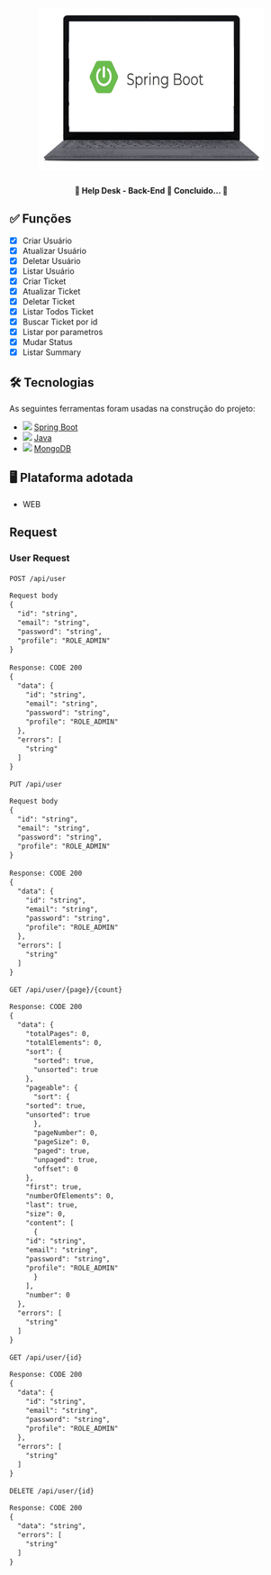 <h1 align="center">
   <img src="prints/logo.png" width="400">
</h1>

<h4 align="center"> 
	🚧 Help Desk - Back-End 🚀 Concluido...  🚧
</h4>

## ✅ Funções

- [x] Criar Usuário
- [x] Atualizar Usuário
- [x] Deletar Usuário
- [x] Listar Usuário
- [x] Criar Ticket
- [x] Atualizar Ticket
- [x] Deletar Ticket
- [x] Listar Todos Ticket
- [x] Buscar Ticket por id
- [x] Listar por parametros
- [x] Mudar Status
- [x] Listar Summary

## 🛠 Tecnologias

As seguintes ferramentas foram usadas na construção do projeto:

- <img src="https://cdn.jsdelivr.net/gh/devicons/devicon/icons/spring/spring-original.svg" heigth="20" width="20"/> [Spring Boot](https://spring.io/projects/spring-boot)
- <img src="https://cdn.jsdelivr.net/gh/devicons/devicon/icons/java/java-original.svg" heigth="20" width="20"/> [Java](https://www.java.com/pt-BR)
- <img src="https://cdn.jsdelivr.net/gh/devicons/devicon/icons/mongodb/mongodb-original.svg" heigth="20" width="20"/> [MongoDB](https://www.mongodb.com)

## 🖥️ Plataforma adotada

  - WEB

## Request

### User Request

`POST /api/user`
	
	Request body
    {
	  "id": "string",
	  "email": "string",
	  "password": "string",
	  "profile": "ROLE_ADMIN"
	}
	
	Response: CODE 200
	{
	  "data": {
	    "id": "string",
	    "email": "string",
	    "password": "string",
	    "profile": "ROLE_ADMIN"
	  },
	  "errors": [
	    "string"
	  ]
	}
	
`PUT /api/user`
	
	Request body
    {
	  "id": "string",
	  "email": "string",
	  "password": "string",
	  "profile": "ROLE_ADMIN"
	}
	
	Response: CODE 200
	{
	  "data": {
	    "id": "string",
	    "email": "string",
	    "password": "string",
	    "profile": "ROLE_ADMIN"
	  },
	  "errors": [
	    "string"
	  ]
	}

`GET /api/user/{page}/{count}`
	
	Response: CODE 200
	{
	  "data": {
	    "totalPages": 0,
	    "totalElements": 0,
	    "sort": {
	      "sorted": true,
	      "unsorted": true
	    },
	    "pageable": {
	      "sort": {
		"sorted": true,
		"unsorted": true
	      },
	      "pageNumber": 0,
	      "pageSize": 0,
	      "paged": true,
	      "unpaged": true,
	      "offset": 0
	    },
	    "first": true,
	    "numberOfElements": 0,
	    "last": true,
	    "size": 0,
	    "content": [
	      {
		"id": "string",
		"email": "string",
		"password": "string",
		"profile": "ROLE_ADMIN"
	      }
	    ],
	    "number": 0
	  },
	  "errors": [
	    "string"
	  ]
	}
	
`GET /api/user/{id}`
	
	Response: CODE 200
	{
	  "data": {
	    "id": "string",
	    "email": "string",
	    "password": "string",
	    "profile": "ROLE_ADMIN"
	  },
	  "errors": [
	    "string"
	  ]
	}
	
`DELETE /api/user/{id}`
	
	Response: CODE 200
	{
	  "data": "string",
	  "errors": [
	    "string"
	  ]
	}
